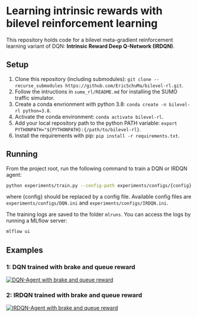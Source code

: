# Learning intrinsic rewards with bilevel reinforcement learning
This repository holds code for a bilevel meta-gradient reinforcement learning variant of DQN: **Intrinsic Reward Deep Q-Network (IRDQN)**.

## Setup
1. Clone this repository (including submodules): `git clone --recurse_submodules https://github.com/EricSchuMa/bilevel-rl.git`.
2. Follow the intructions in `sumo_rl/README.md` for installing the SUMO traffic simulator.
3. Create a conda envrionment with python 3.8: `conda create -n bilevel-rl python=3.8`.
4. Activate the conda environment: `conda activate bilevel-rl`.
5. Add your local repository path to the python PATH variable: `export PYTHONPATH="${PYTHONPATH}:{/path/to/bilevel-rl}`.
6. Install the requirements with pip: `pip install -r requirements.txt`.

## Running
From the project root, run the following command to train a DQN or IRDQN agent:
```bash
python experiments/train.py --config-path experiments/configs/{config}
```
where {config} should be replaced by a config file. Available config files are `experiments/configs/DQN.ini` and `experiments/configs/IRDQN.ini`.

The training logs are saved to the folder `mlruns`. You can access the logs by running a MLflow server:
```bash
mlflow ui
```

## Examples
### 1: DQN trained with brake and queue reward
[![DQN-Agent with brake and queue reward](https://img.youtube.com/vi/UjkyiCG75ms/0.jpg)](https://www.youtube.com/watch?v=UjkyiCG75ms)

### 2: IRDQN trained with brake and queue reward
[![IRDQN-Agent with brake and queue reward](https://img.youtube.com/vi/Cu0ZR0lyRnw/0.jpg)](https://www.youtube.com/watch?v=Cu0ZR0lyRnw)
